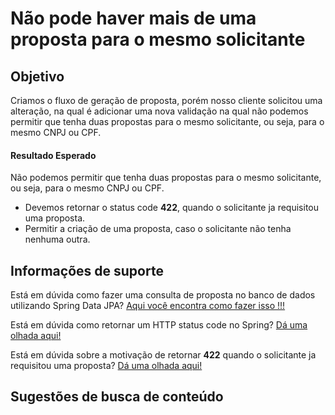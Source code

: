 # Não pode haver mais de uma proposta para o mesmo solicitante

## Objetivo

Criamos o fluxo de geração de proposta, porém nosso cliente solicitou uma alteração, na qual é adicionar uma nova 
validação na qual não podemos permitir que tenha duas propostas para o mesmo solicitante, ou seja, para o mesmo 
CNPJ ou CPF.

#### Resultado Esperado

Não podemos permitir que tenha duas propostas para o mesmo solicitante, ou seja, para o mesmo 
CNPJ ou CPF.

- Devemos retornar o status code **422**, quando o solicitante ja requisitou uma proposta.
- Permitir a criação de uma proposta, caso o solicitante não tenha nenhuma outra.

## Informações de suporte

Está em dúvida como fazer uma consulta de proposta no banco de dados utilizando Spring Data JPA?  [Aqui você encontra como fazer isso !!!](../informacao_suporte/spring-data-query-methods.md)

Está em dúvida como retornar um HTTP status code no Spring? [Dá uma olhada aqui!](../informacao_suporte/spring-response-entity.md)

Está em dúvida sobre a motivação de retornar **422** quando o solicitante ja requisitou uma proposta? [Dá uma olhada aqui!](../informacao_suporte/rest-422.md)

## Sugestões de busca de conteúdo